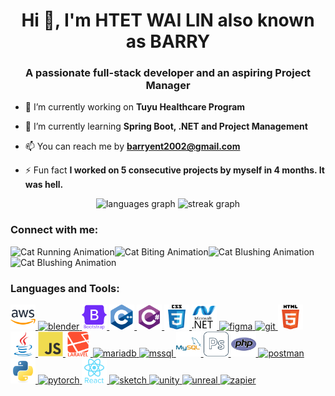 <h1 align="center">Hi 👋, I'm HTET WAI LIN also known as BARRY</h1>
<h3 align="center">A passionate full-stack developer and an aspiring Project Manager</h3>

- 🔭 I’m currently working on **Tuyu Healthcare Program**

- 🌱 I’m currently learning **Spring Boot, .NET and Project Management**

- 📫 You can reach me by **barryent2002@gmail.com**

- ⚡ Fun fact **I worked on 5 consecutive projects by myself in 4 months. It was hell.**

<div align="center"><img src="https://github-readme-stats.vercel.app/api/top-langs?username=htetwailinbarry&locale=en&hide_title=false&layout=compact&card_width=320&langs_count=5&theme=dracula&hide_border=false" height="220" alt="languages graph"/>
<img src="https://streak-stats.demolab.com?user=htetwailinbarry&locale=en&mode=daily&theme=dark&hide_border=false&border_radius=5&order=3" height="220" alt="streak graph"  /></div>


<h3 align="left">Connect with me:</h3>
<p align="left">
</p>

<img src="https://media2.giphy.com/media/v1.Y2lkPTc5MGI3NjExMXI4dWQ5eHkxMXV6MHMyeTBqaTllY3lsM2dqaGg1NDI1c3c2a2Z3aiZlcD12MV9pbnRlcm5hbF9naWZfYnlfaWQmY3Q9cw/JpYdtQifMv3SAsnf8j/giphy.webp" alt="Cat Running Animation" height="200px" width="200px"><img src="https://media1.giphy.com/media/v1.Y2lkPTc5MGI3NjExdGEyN3ZxaHNkdDU3a2Vtb2Npc3Vrc3pseXN3MWxyOTUycmJtNnEzdiZlcD12MV9pbnRlcm5hbF9naWZfYnlfaWQmY3Q9cw/4OlLLtVKZpYflrFeK9/giphy.webp" alt="Cat Biting Animation" height="200px" width="200px"><img src="https://media3.giphy.com/media/v1.Y2lkPTc5MGI3NjExcTZrNzI2YzdqaXVvNzlsc2I3bzk0Z204MjBxYnJlcGVxcDB3cndhayZlcD12MV9pbnRlcm5hbF9naWZfYnlfaWQmY3Q9cw/qZxQNTbLLBwNvBuCRA/200w.webp" alt="Cat Blushing Animation" height="200px" width="200px"><img src="https://media3.giphy.com/media/v1.Y2lkPTc5MGI3NjExZzIxYzVzZWhpeGV6eXdqZW5sNTc0dWVmN3Jnd3oxdGVrZjRmemh5aiZlcD12MV9pbnRlcm5hbF9naWZfYnlfaWQmY3Q9cw/BmfDRHdpLw6sszpKp9/giphy.webp" alt="Cat Blushing Animation" height="150px" width="200px">

<h3 align="left">Languages and Tools:</h3>
<p align="left"> <a href="https://aws.amazon.com" target="_blank" rel="noreferrer"> <img src="https://raw.githubusercontent.com/devicons/devicon/master/icons/amazonwebservices/amazonwebservices-original-wordmark.svg" alt="aws" width="40" height="40"/> </a> <a href="https://www.blender.org/" target="_blank" rel="noreferrer"> <img src="https://download.blender.org/branding/community/blender_community_badge_white.svg" alt="blender" width="40" height="40"/> </a> <a href="https://getbootstrap.com" target="_blank" rel="noreferrer"> <img src="https://raw.githubusercontent.com/devicons/devicon/master/icons/bootstrap/bootstrap-plain-wordmark.svg" alt="bootstrap" width="40" height="40"/> </a> <a href="https://www.w3schools.com/cpp/" target="_blank" rel="noreferrer"> <img src="https://raw.githubusercontent.com/devicons/devicon/master/icons/cplusplus/cplusplus-original.svg" alt="cplusplus" width="40" height="40"/> </a> <a href="https://www.w3schools.com/cs/" target="_blank" rel="noreferrer"> <img src="https://raw.githubusercontent.com/devicons/devicon/master/icons/csharp/csharp-original.svg" alt="csharp" width="40" height="40"/> </a> <a href="https://www.w3schools.com/css/" target="_blank" rel="noreferrer"> <img src="https://raw.githubusercontent.com/devicons/devicon/master/icons/css3/css3-original-wordmark.svg" alt="css3" width="40" height="40"/> </a> <a href="https://dotnet.microsoft.com/" target="_blank" rel="noreferrer"> <img src="https://raw.githubusercontent.com/devicons/devicon/master/icons/dot-net/dot-net-original-wordmark.svg" alt="dotnet" width="40" height="40"/> </a> <a href="https://www.figma.com/" target="_blank" rel="noreferrer"> <img src="https://www.vectorlogo.zone/logos/figma/figma-icon.svg" alt="figma" width="40" height="40"/> </a> <a href="https://git-scm.com/" target="_blank" rel="noreferrer"> <img src="https://www.vectorlogo.zone/logos/git-scm/git-scm-icon.svg" alt="git" width="40" height="40"/> </a> <a href="https://www.w3.org/html/" target="_blank" rel="noreferrer"> <img src="https://raw.githubusercontent.com/devicons/devicon/master/icons/html5/html5-original-wordmark.svg" alt="html5" width="40" height="40"/> </a> <a href="https://www.java.com" target="_blank" rel="noreferrer"> <img src="https://raw.githubusercontent.com/devicons/devicon/master/icons/java/java-original.svg" alt="java" width="40" height="40"/> </a> <a href="https://developer.mozilla.org/en-US/docs/Web/JavaScript" target="_blank" rel="noreferrer"> <img src="https://raw.githubusercontent.com/devicons/devicon/master/icons/javascript/javascript-original.svg" alt="javascript" width="40" height="40"/> </a> <a href="https://laravel.com/" target="_blank" rel="noreferrer"> <img src="https://raw.githubusercontent.com/devicons/devicon/master/icons/laravel/laravel-plain-wordmark.svg" alt="laravel" width="40" height="40"/> </a> <a href="https://mariadb.org/" target="_blank" rel="noreferrer"> <img src="https://www.vectorlogo.zone/logos/mariadb/mariadb-icon.svg" alt="mariadb" width="40" height="40"/> </a> <a href="https://www.microsoft.com/en-us/sql-server" target="_blank" rel="noreferrer"> <img src="https://www.svgrepo.com/show/303229/microsoft-sql-server-logo.svg" alt="mssql" width="40" height="40"/> </a> <a href="https://www.mysql.com/" target="_blank" rel="noreferrer"> <img src="https://raw.githubusercontent.com/devicons/devicon/master/icons/mysql/mysql-original-wordmark.svg" alt="mysql" width="40" height="40"/> </a> <a href="https://www.photoshop.com/en" target="_blank" rel="noreferrer"> <img src="https://raw.githubusercontent.com/devicons/devicon/master/icons/photoshop/photoshop-line.svg" alt="photoshop" width="40" height="40"/> </a> <a href="https://www.php.net" target="_blank" rel="noreferrer"> <img src="https://raw.githubusercontent.com/devicons/devicon/master/icons/php/php-original.svg" alt="php" width="40" height="40"/> </a> <a href="https://postman.com" target="_blank" rel="noreferrer"> <img src="https://www.vectorlogo.zone/logos/getpostman/getpostman-icon.svg" alt="postman" width="40" height="40"/> </a> <a href="https://www.python.org" target="_blank" rel="noreferrer"> <img src="https://raw.githubusercontent.com/devicons/devicon/master/icons/python/python-original.svg" alt="python" width="40" height="40"/> </a> <a href="https://pytorch.org/" target="_blank" rel="noreferrer"> <img src="https://www.vectorlogo.zone/logos/pytorch/pytorch-icon.svg" alt="pytorch" width="40" height="40"/> </a> <a href="https://reactjs.org/" target="_blank" rel="noreferrer"> <img src="https://raw.githubusercontent.com/devicons/devicon/master/icons/react/react-original-wordmark.svg" alt="react" width="40" height="40"/> </a> <a href="https://www.sketch.com/" target="_blank" rel="noreferrer"> <img src="https://www.vectorlogo.zone/logos/sketchapp/sketchapp-icon.svg" alt="sketch" width="40" height="40"/> </a> <a href="https://unity.com/" target="_blank" rel="noreferrer"> <img src="https://www.vectorlogo.zone/logos/unity3d/unity3d-icon.svg" alt="unity" width="40" height="40"/> </a> <a href="https://unrealengine.com/" target="_blank" rel="noreferrer"> <img src="https://raw.githubusercontent.com/kenangundogan/fontisto/036b7eca71aab1bef8e6a0518f7329f13ed62f6b/icons/svg/brand/unreal-engine.svg" alt="unreal" width="40" height="40"/> </a> <a href="https://zapier.com" target="_blank" rel="noreferrer"> <img src="https://www.vectorlogo.zone/logos/zapier/zapier-icon.svg" alt="zapier" width="40" height="40"/> </a> </p>
